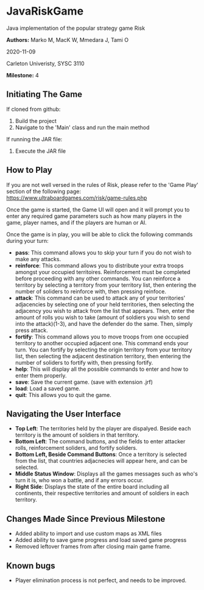 # JavaRiskGame
Java implementation of the popular strategy game Risk

**Authors:** Marko M, MacK W, Mmedara J, Tami O

2020-11-09

Carleton Univeristy, SYSC 3110

**Milestone:** 4

## Initiating The Game

If cloned from github:
1. Build the project
2. Navigate to the 'Main' class and run the main method

If running the JAR file:
1. Execute the JAR file

## How to Play 

If you are not well versed in the rules of Risk, please refer to the 'Game Play' section of the following page:
https://www.ultraboardgames.com/risk/game-rules.php

Once the game is started, the Game UI will open and it will prompt you to enter any required game parameters such as how many players in the game, player names, and if the players are human or AI.

Once the game is in play, you will be able to click the following commands during your turn:

- **pass**: This command allows you to skip your turn if you do not wish to make any attacks.
- **reinforce**: This command allows you to distribute your extra troops amongst your occupied territoires. Reinforcement must be completed before proceeding with any other commands. You can reinforce a territory by selecting a territory from your territory list, then entering the number of soliders to reinforce with, then pressing reinfoce.
- **attack**: This command can be used to attack any of your territories' adjacencies by selecting one of your held territories, then selecting the adjacency you wish to attack from the list that appears. Then, enter the amount of rolls you wish to take (amount of soldiers you wish to send into the attack)(1-3), and have the defender do the same. Then, simply press attack.  
- **fortify**: This command allows you to move troops from one occupied territory to another occupied adjacent one. This command ends your turn. You can fortify by selecting the origin territory from your territory list, then selecting the adjacent destination territory, then entering the number of soliders to fortify with, then pressing fortify.
- **help**: This will display all the possible commands to enter and how to enter them properly.
- **save**: Save the current game. (save with extension .jrf)
- **load**: Load a saved game.
- **quit**: This allows you to quit the game.

## Navigating the User Interface

- **Top Left**: The territories held by the player are dispalyed. Beside each territory is the amount of soldiers in that territory.
- **Bottom Left**: The command buttons, and the fields to enter attacker rolls, reinforcement soliders, and fortify soliders.
- **Bottom Left, Beside Command Buttons**: Once a territory is selected from the list, that countries adjacnecies will appear here, and can be selected.
- **Middle Status Window**: Displays all the games messages such as who's turn it is, who won a battle, and if any errors occur. 
- **Right Side**: Displays the state of the entire board including all continents, their respective territories and amount of soldiers in each territory.

## Changes Made Since Previous Milestone

- Added ability to import and use custom maps as XML files
- Added ability to save game progress and load saved game progress
- Removed leftover frames from after closing main game frame. 


## Known bugs 

- Player elimination process is not perfect, and needs to be improved. 
